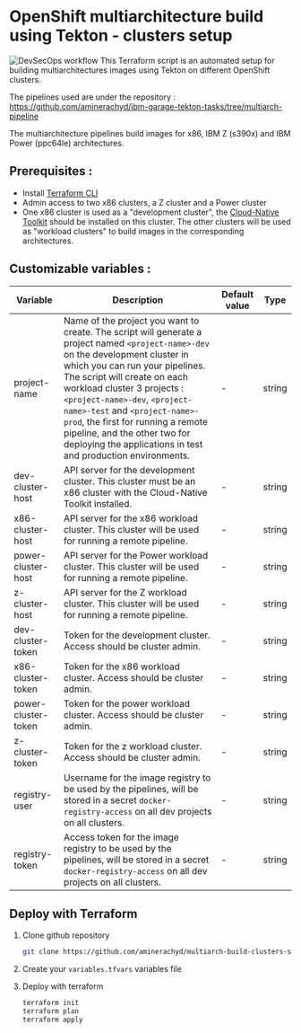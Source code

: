 # OpenShift multiarchitecture build using Tekton - clusters setup

<!-- TODO Change the repo to the IBM org -->

![DevSecOps workflow](./media/multiarch-build-workflow.png)
This Terraform script is an automated setup for building multiarchitectures images using Tekton on different OpenShift clusters.

The pipelines used are under the repository : https://github.com/aminerachyd/ibm-garage-tekton-tasks/tree/multiarch-pipeline

The multiarchitecture pipelines build images for x86, IBM Z (s390x) and IBM Power (ppc64le) architectures.

## Prerequisites :

- Install [Terraform CLI](https://www.terraform.io/downloads.html)
- Admin access to two x86 clusters, a Z cluster and a Power cluster
- One x86 cluster is used as a "development cluster", the [Cloud-Native Toolkit](https://cloudnativetoolkit.dev/) should be installed on this cluster. The other clusters will be used as "workload clusters" to build images in the corresponding architectures.

## Customizable variables :

| Variable            | Description                                                                                                                                                                                                                                                                                                                                                                                                                               | Default value | Type   |
| ------------------- | ----------------------------------------------------------------------------------------------------------------------------------------------------------------------------------------------------------------------------------------------------------------------------------------------------------------------------------------------------------------------------------------------------------------------------------------- | ------------- | ------ |
| project-name        | Name of the project you want to create. The script will generate a project named `<project-name>-dev` on the development cluster in which you can run your pipelines. The script will create on each workload cluster 3 projects : `<project-name>-dev`, `<project-name>-test` and `<project-name>-prod`, the first for running a remote pipeline, and the other two for deploying the applications in test and production environments. | -             | string |
| dev-cluster-host    | API server for the development cluster. This cluster must be an x86 cluster with the Cloud-Native Toolkit installed.                                                                                                                                                                                                                                                                                                                      | -             | string |
| x86-cluster-host    | API server for the x86 workload cluster. This cluster will be used for running a remote pipeline.                                                                                                                                                                                                                                                                                                                                         | -             | string |
| power-cluster-host  | API server for the Power workload cluster. This cluster will be used for running a remote pipeline.                                                                                                                                                                                                                                                                                                                                       | -             | string |
| z-cluster-host      | API server for the Z workload cluster. This cluster will be used for running a remote pipeline.                                                                                                                                                                                                                                                                                                                                           | -             | string |
| dev-cluster-token   | Token for the development cluster. Access should be cluster admin.                                                                                                                                                                                                                                                                                                                                                                        | -             | string |
| x86-cluster-token   | Token for the x86 workload cluster. Access should be cluster admin.                                                                                                                                                                                                                                                                                                                                                                       | -             | string |
| power-cluster-token | Token for the power workload cluster. Access should be cluster admin.                                                                                                                                                                                                                                                                                                                                                                     | -             | string |
| z-cluster-token     | Token for the z workload cluster. Access should be cluster admin.                                                                                                                                                                                                                                                                                                                                                                         | -             | string |
| registry-user       | Username for the image registry to be used by the pipelines, will be stored in a secret `docker-registry-access` on all dev projects on all clusters.                                                                                                                                                                                                                                                                                     | -             | string |
| registry-token      | Access token for the image registry to be used by the pipelines, will be stored in a secret `docker-registry-access` on all dev projects on all clusters.                                                                                                                                                                                                                                                                                 | -             | string |

## Deploy with Terraform

1. Clone github repository

   ```bash
   git clone https://github.com/aminerachyd/multiarch-build-clusters-setup
   ```

2. Create your `variables.tfvars` variables file

3. Deploy with terraform

   ```bash
   terraform init
   terraform plan
   terraform apply
   ```
